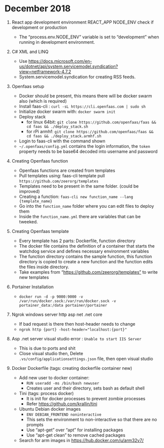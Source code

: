# December 2018
1. React app development environment REACT_APP NODE_ENV check if development or production
   * The “process.env.NODE_ENV” variable is set to “development” when running in development environment.
2. C# XML and LINQ
   * Use https://docs.microsoft.com/en-us/dotnet/api/system.servicemodel.syndication?view=netframework-4.7.2
   * System.servicemodel.syndication for creating RSS feeds.
3. Openfaas setup
   * Docker should be present, this means there will be docker swarm also (which is required)
   * Install faas-cli : `curl -sL https://cli.openfaas.com | sudo sh`
   * Initialize docker swarm with: `docker swarm init`
   * Deploy stack
     * for linux 64bit: `git clone https://github.com/openfaas/faas &&  cd faas && ./deploy_stack.sh`
     * for rPi armhf: `git clone https://github.com/openfaas/faas && cd faas && ./deploy_stack.armhf.sh`
   * Login to faas-cli with the command shown
   * `~/.openfaas/config.yml` contains the login information, the `token` property needs to be base64 decoded into username and password
   
4. Creating Openfaas function
   * Openfaas functions are created from templates
   * Pull templates using: faas-cli template pull `https://github.com/zeerorg/templates`
   * Templates need to be present in the same folder. (could be improved)
   * Creating a function: `faas-cli new function_name --lang {template_name}`
   * Go into the `function_name` folder where you can edit files to deploy them
   * Inside the `function_name.yml` there are variables that can be tweeked.

5. Creating Openfaas template
   * Every template has 2 parts: Dockerfile, function directory
   * The docker file contains the definition of a container that starts the watchdog service and defines necessary environment variables
   * The function directory contains the sample function, this function directory is copied to create a new function and the function edits the files inside directory.
   * Take examples from “https://github.com/zeerorg/templates” to write new templates
   
6. Portainer Installation
   * `docker run -d -p 9000:9000 -v /var/run/docker.sock:/var/run/docker.sock -v portainer_data:/data portainer/portainer`
   
7. Ngrok windows server http asp net .net core
   * If bad request is there then host-header needs to change
   * `ngrok http {port} -host-header="localhost:{port}"`

8. Asp .net server visual studio error : `Unable to start IIS Server`
   * This is due to ports and shit
   * Close visual studio then, Delete `.vs/config/applicationsettings.json` file, then open visual studio
   
9. Docker Dockerfile (tags: creating dockerfile container new)
   * Add new user to docker container: 
     * `RUN useradd -ms /bin/bash newuser`
     * Creates user and their directory, sets bash as default shell
   * Tini (tags: process docker)
     * It is init for docker processes to prevent zombie processes
     * Refer https://github.com/krallin/tini 
   * Ubuntu Debian docker images
     * `ENV DEBIAN_FRONTEND noninteractive`
     * This sets the environment to non-interactive so that there are no prompts
     * Use “apt-get” over “apt” for installing packages
     * Use “apt-get clean” to remove cached packages
   * Search for arm images in https://hub.docker.com/u/arm32v7/ 
